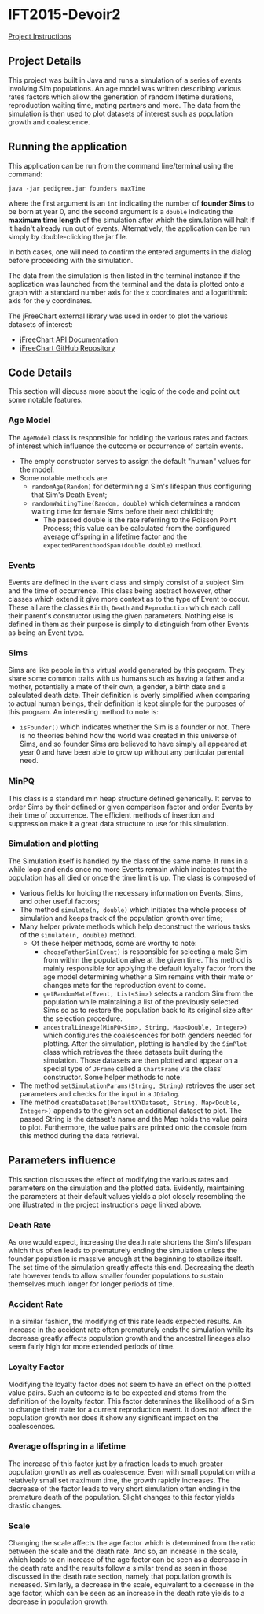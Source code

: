 # IFT2015-Devoir2

[Project Instructions](https://ift2015h21.wordpress.com/2021/02/24/projet-2-nos-ancetres-communs/)

## Project Details

This project was built in Java and runs a simulation of a series of events
involving Sim populations. An age model was written describing various rates
factors which allow the generation of random lifetime durations, reproduction
waiting time, mating partners and more. The data from the simulation is then
used to plot datasets of interest such as population growth and coalescence.

## Running the application

This application can be run from the command line/terminal using the command:
```console
java -jar pedigree.jar founders maxTime
```
where the first argument is an `int` indicating the number of **founder Sims**
to be born at year 0, and the second argument is a `double` indicating the
**maximum time length** of the simulation after which the simulation will halt
if it hadn't already run out of events. Alternatively, the application can be
run simply by double-clicking the jar file.

In both cases, one will need to confirm the entered arguments in the dialog
before proceeding with the simulation.

The data from the simulation is then listed in the terminal instance if the
application was launched from the terminal and the data is plotted onto a graph
with a standard number axis for the `x` coordinates and a logarithmic axis for
the `y` coordinates.

The jFreeChart external library was used in order to plot the various datasets
of interest:
- [jFreeChart API Documentation](https://www.jfree.org/jfreechart/api/javadoc/index.html)
- [jFreeChart GitHub Repository](https://github.com/jfree/jfreechart)

## Code Details

This section will discuss more about the logic of the code and point out some
notable features.

### Age Model

The `AgeModel` class is responsible for holding the various rates and factors
of interest which influence the outcome or occurrence of certain events.
- The empty constructor serves to assign the default "human" values for the
model.
- Some notable methods are
    - `randomAge(Random)` for determining a Sim's lifespan thus configuring
    that Sim's Death Event;
    - `randomWaitingTime(Random, double)` which determines a random waiting
    time for female Sims before their next childbirth;
        - The passed double is the rate referring to the Poisson Point Process;
        this value can be calculated from the configured average offspring in
        a lifetime factor and the `expectedParenthoodSpan(double double)`
        method.

### Events

Events are defined in the `Event` class and simply consist of a subject Sim and
the time of occurrence. This class being abstract however, other classes which
extend it give more context as to the type of Event to occur. These all are
the classes `Birth`, `Death` and `Reproduction` which each call their parent's
constructor using the given parameters. Nothing else is defined in them as
their purpose is simply to distinguish from other Events as being an Event
type.

### Sims

Sims are like people in this virtual world generated by this program. They
share some common traits with us humans such as having a father and a mother,
potentially a mate of their own, a gender, a birth date and a calculated death
date. Their definition is overly simplified when comparing to actual human
beings, their definition is kept simple for the purposes of this program.
An interesting method to note is:
- `isFounder()` which indicates whether the Sim is a founder or not. There is
no theories behind how the world was created in this universe of Sims, and so
founder Sims are believed to have simply all appeared at year 0 and have been
able to grow up without any particular parental need.

### MinPQ

This class is a standard min heap structure defined generically. It serves to
order Sims by their defined or given comparison factor and order Events by
their time of occurrence. The efficient methods of insertion and suppression
make it a great data structure to use for this simulation.

### Simulation and plotting

The Simulation itself is handled by the class of the same name. It runs in a
while loop and ends once no more Events remain which indicates that the
population has all died or once the time limit is up. The class is composed of
- Various fields for holding the necessary information on Events, Sims, and
other useful factors;
- The method `simulate(n, double)` which initiates the whole process of
simulation and keeps track of the population growth over time;
- Many helper private methods which help deconstruct the various tasks of the
`simulate(n, double)` method.
    - Of these helper methods, some are worthy to note:
        - `chooseFatherSim(Event)` is responsible for selecting a male Sim from
        within the population alive at the given time. This method is mainly
        responsible for applying the default loyalty factor from the age model
        determining whether a Sim remains with their mate or changes mate for
        the reproduction event to come.
        - `getRandomMate(Event, List<Sim>)` selects a random Sim from the
        population while maintaining a list of the previously selected Sims
        so as to restore the population back to its original size after the
        selection procedure.
        - `ancestralLineage(MinPQ<Sim>, String, Map<Double, Integer>)` which
        configures the coalescences for both genders needed for plotting.
After the simulation, plotting is handled by the `SimPlot` class which
retrieves the three datasets built during the simulation. Those datasets are
then plotted and appear on a special type of `JFrame` called a `ChartFrame` via
the class' constructor. Some helper methods to note:
- The method `setSimulationParams(String, String)` retrieves the user set
parameters and checks for the input in a `JDialog`.
- The method `createDataset(DefaultXYDataset, String, Map<Double, Integer>)`
appends to the given set an additional dataset to plot. The passed String is
the dataset's name and the Map holds the value pairs to plot. Furthermore,
the value pairs are printed onto the console from this method during the data
retrieval.

## Parameters influence

This section discusses the effect of modifying the various rates and parameters
on the simulation and the plotted data. Evidently, maintaining the parameters
at their default values yields a plot closely resembling the one illustrated in
the project instructions page linked above.

### Death Rate

As one would expect, increasing the death rate shortens the Sim's lifespan
which thus often leads to prematurely ending the simulation unless the founder
population is massive enough at the beginning to stabilize itself. The set time
of the simulation greatly affects this end. Decreasing the death rate however
tends to allow smaller founder populations to sustain themselves much longer
for longer periods of time.

### Accident Rate

In a similar fashion, the modifying of this rate leads expected results. An
increase in the accident rate often prematurely ends the simulation while its
decrease greatly affects population growth and the ancestral lineages
also seem fairly high for more extended periods of time.

### Loyalty Factor

Modifying the loyalty factor does not seem to have an effect on the plotted
value pairs. Such an outcome is to be expected and stems from the definition of
the loyalty factor. This factor determines the likelihood of a Sim to change
their mate for a current reproduction event. It does not affect the population
growth nor does it show any significant impact on the coalescences.

### Average offspring in a lifetime

The increase of this factor just by a fraction leads to much greater population
growth as well as coalescence. Even with small population with a relatively
small set maximum time, the growth rapidly increases. The decrease of the
factor leads to very short simulation often ending in the premature death of
the population. Slight changes to this factor yields drastic changes.

### Scale

Changing the scale affects the age factor which is determined from the ratio
between the scale and the death rate. And so, an increase in the scale, which
leads to an increase of the age factor can be seen as a decrease in the death
rate and the results follow a similar trend as seen in those discussed in the
death rate section, namely that population growth is increased. Similarly, a
decrease in the scale, equivalent to a decrease in the age factor, which can be
seen as an increase in the death rate yields to a decrease in population
growth.